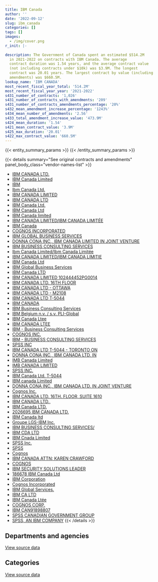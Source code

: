 ```yaml
---
title: IBM Canada
author: ''
date: '2022-09-12'
slug: ibm_canada
categories: []
tags: []
images:
  - /img/cover.png
r_init: |-
  
description: The Government of Canada spent an estimated $514.2M
  in 2021-2022 on contracts with IBM Canada. The average
  contract duration was 1.54 years, and the average contract value
  (not including contracts under $10k) was $3.9M. The longest
  contract was 20.01 years. The largest contract by value (including
  amendments) was $660.5M.
lookup_name: 'IBM CANADA'
most_recent_fiscal_year_total: '514.2M'
most_recent_fiscal_year_year: '2021-2022'
s431_number_of_contracts: '1,026'
s431_number_of_contracts_with_amendments: '209'
s431_number_of_contracts_amendments_percentage: '20%'
s432_mean_amendment_increase_percentage: '1243%'
s434_mean_number_of_amendments: '2.56'
s433_total_amendment_increase_value: '473.9M'
s424_mean_duration: '1.54'
s421_mean_contract_value: '3.9M'
s425_max_duration: '20.01'
s422_max_contract_value: '660.5M'
---
```


<script src="/rmarkdown-libs/htmlwidgets/htmlwidgets.js"></script>
<link href="/rmarkdown-libs/datatables-css/datatables-crosstalk.css" rel="stylesheet" />
<script src="/rmarkdown-libs/datatables-binding/datatables.js"></script>
<script src="/rmarkdown-libs/jquery/jquery-3.6.0.min.js"></script>
<link href="/rmarkdown-libs/dt-core-bootstrap/css/dataTables.bootstrap.min.css" rel="stylesheet" />
<link href="/rmarkdown-libs/dt-core-bootstrap/css/dataTables.bootstrap.extra.css" rel="stylesheet" />
<script src="/rmarkdown-libs/dt-core-bootstrap/js/jquery.dataTables.min.js"></script>
<script src="/rmarkdown-libs/dt-core-bootstrap/js/dataTables.bootstrap.min.js"></script>
<link href="/rmarkdown-libs/crosstalk/css/crosstalk.min.css" rel="stylesheet" />
<script src="/rmarkdown-libs/crosstalk/js/crosstalk.min.js"></script>
<script src="/rmarkdown-libs/htmlwidgets/htmlwidgets.js"></script>
<link href="/rmarkdown-libs/datatables-css/datatables-crosstalk.css" rel="stylesheet" />
<script src="/rmarkdown-libs/datatables-binding/datatables.js"></script>
<script src="/rmarkdown-libs/jquery/jquery-3.6.0.min.js"></script>
<link href="/rmarkdown-libs/dt-core-bootstrap/css/dataTables.bootstrap.min.css" rel="stylesheet" />
<link href="/rmarkdown-libs/dt-core-bootstrap/css/dataTables.bootstrap.extra.css" rel="stylesheet" />
<script src="/rmarkdown-libs/dt-core-bootstrap/js/jquery.dataTables.min.js"></script>
<script src="/rmarkdown-libs/dt-core-bootstrap/js/dataTables.bootstrap.min.js"></script>
<link href="/rmarkdown-libs/crosstalk/css/crosstalk.min.css" rel="stylesheet" />
<script src="/rmarkdown-libs/crosstalk/js/crosstalk.min.js"></script>

{{< entity_summary_params >}}
{{< /entity_summary_params >}}

{{< details summary="See original contracts and amendments" panel_body_class="vendor-names-list" >}}
- [IBM CANADA LTD.](https://search.open.canada.ca/en/ct/?sort=contract_value_f%20desc&page=1&search_text=%22IBM%20CANADA%20LTD.%22)
- [IBM Canada Limited](https://search.open.canada.ca/en/ct/?sort=contract_value_f%20desc&page=1&search_text=%22IBM%20Canada%20Limited%22)
- [IBM](https://search.open.canada.ca/en/ct/?sort=contract_value_f%20desc&page=1&search_text=%22IBM%22)
- [Ibm Canada Ltd.](https://search.open.canada.ca/en/ct/?sort=contract_value_f%20desc&page=1&search_text=%22Ibm%20Canada%20Ltd.%22)
- [IBM CANADA LIMITED](https://search.open.canada.ca/en/ct/?sort=contract_value_f%20desc&page=1&search_text=%22IBM%20CANADA%20LIMITED%22)
- [IBM CANADA LTD](https://search.open.canada.ca/en/ct/?sort=contract_value_f%20desc&page=1&search_text=%22IBM%20CANADA%20LTD%22)
- [IBM Canada Ltd.](https://search.open.canada.ca/en/ct/?sort=contract_value_f%20desc&page=1&search_text=%22IBM%20Canada%20Ltd.%22)
- [IBM Canada Ltd](https://search.open.canada.ca/en/ct/?sort=contract_value_f%20desc&page=1&search_text=%22IBM%20Canada%20Ltd%22)
- [IBM Canada limited](https://search.open.canada.ca/en/ct/?sort=contract_value_f%20desc&page=1&search_text=%22IBM%20Canada%20limited%22)
- [IBM CANADA LIMITED/IBM CANADA LIMITÉE](https://search.open.canada.ca/en/ct/?sort=contract_value_f%20desc&page=1&search_text=%22IBM%20CANADA%20LIMITED%2fIBM%20CANADA%20LIMIT%c3%89E%22)
- [IBM Canada](https://search.open.canada.ca/en/ct/?sort=contract_value_f%20desc&page=1&search_text=%22IBM%20Canada%22)
- [COGNOS INCORPORATED](https://search.open.canada.ca/en/ct/?sort=contract_value_f%20desc&page=1&search_text=%22COGNOS%20INCORPORATED%22)
- [IBM GLOBAL BUSINESS SERVICES](https://search.open.canada.ca/en/ct/?sort=contract_value_f%20desc&page=1&search_text=%22IBM%20GLOBAL%20BUSINESS%20SERVICES%22)
- [DONNA CONA INC., IBM CANADA LIMITED IN JOINT VENTURE](https://search.open.canada.ca/en/ct/?sort=contract_value_f%20desc&page=1&search_text=%22DONNA%20CONA%20INC.%2c%20IBM%20CANADA%20LIMITED%20IN%20JOINT%20VENTURE%22)
- [IBM BUSINESS CONSULTING SERVICES](https://search.open.canada.ca/en/ct/?sort=contract_value_f%20desc&page=1&search_text=%22IBM%20BUSINESS%20CONSULTING%20SERVICES%22)
- [Ibm Canada Limited/Ibm Canada Limitée](https://search.open.canada.ca/en/ct/?sort=contract_value_f%20desc&page=1&search_text=%22Ibm%20Canada%20Limited%2fIbm%20Canada%20Limit%c3%a9e%22)
- [IBM CANADA LIMITED/IBM CANADA LIMITIE](https://search.open.canada.ca/en/ct/?sort=contract_value_f%20desc&page=1&search_text=%22IBM%20CANADA%20LIMITED%2fIBM%20CANADA%20LIMITIE%22)
- [IBM Canada Ltd](https://search.open.canada.ca/en/ct/?sort=contract_value_f%20desc&page=1&search_text=%22IBM%20%20Canada%20Ltd%22)
- [IBM Global Business Services](https://search.open.canada.ca/en/ct/?sort=contract_value_f%20desc&page=1&search_text=%22IBM%20Global%20Business%20Services%22)
- [IBM Canada LTD](https://search.open.canada.ca/en/ct/?sort=contract_value_f%20desc&page=1&search_text=%22IBM%20Canada%20LTD%22)
- [IBM CANADA LIMITED 102444452PG0014](https://search.open.canada.ca/en/ct/?sort=contract_value_f%20desc&page=1&search_text=%22IBM%20CANADA%20LIMITED%20102444452PG0014%22)
- [IBM CANADA LTD. 16TH FLOOR](https://search.open.canada.ca/en/ct/?sort=contract_value_f%20desc&page=1&search_text=%22IBM%20CANADA%20LTD.%2016TH%20FLOOR%22)
- [IBM CANADA LTD - OTTAWA](https://search.open.canada.ca/en/ct/?sort=contract_value_f%20desc&page=1&search_text=%22IBM%20CANADA%20LTD%20-%20OTTAWA%22)
- [IBM CANADA LTD - M2108](https://search.open.canada.ca/en/ct/?sort=contract_value_f%20desc&page=1&search_text=%22IBM%20CANADA%20LTD%20-%20M2108%22)
- [IBM CANADA LTD T-5044](https://search.open.canada.ca/en/ct/?sort=contract_value_f%20desc&page=1&search_text=%22IBM%20CANADA%20LTD%20T-5044%22)
- [IBM CANADA](https://search.open.canada.ca/en/ct/?sort=contract_value_f%20desc&page=1&search_text=%22IBM%20CANADA%22)
- [IBM Business Consulting Services](https://search.open.canada.ca/en/ct/?sort=contract_value_f%20desc&page=1&search_text=%22IBM%20Business%20Consulting%20Services%22)
- [IBM Belgium n.v. / s.v. PLI-Global](https://search.open.canada.ca/en/ct/?sort=contract_value_f%20desc&page=1&search_text=%22IBM%20Belgium%20n.v.%20%2f%20s.v.%20PLI-Global%22)
- [IBM Canada Ltee](https://search.open.canada.ca/en/ct/?sort=contract_value_f%20desc&page=1&search_text=%22IBM%20Canada%20Ltee%22)
- [IBM CANADA LTEE](https://search.open.canada.ca/en/ct/?sort=contract_value_f%20desc&page=1&search_text=%22IBM%20CANADA%20LTEE%22)
- [IBM - Business Consulting Services](https://search.open.canada.ca/en/ct/?sort=contract_value_f%20desc&page=1&search_text=%22IBM%20-%20Business%20Consulting%20Services%22)
- [COGNOS INC.](https://search.open.canada.ca/en/ct/?sort=contract_value_f%20desc&page=1&search_text=%22COGNOS%20INC.%22)
- [IBM - BUSINESS CONSULTING SERVICES](https://search.open.canada.ca/en/ct/?sort=contract_value_f%20desc&page=1&search_text=%22IBM%20-%20BUSINESS%20CONSULTING%20SERVICES%22)
- [SPSS INC](https://search.open.canada.ca/en/ct/?sort=contract_value_f%20desc&page=1&search_text=%22SPSS%20INC%22)
- [IBM CANADA LTD T-5044 - TORONTO ON](https://search.open.canada.ca/en/ct/?sort=contract_value_f%20desc&page=1&search_text=%22IBM%20CANADA%20LTD%20T-5044%20-%20TORONTO%20ON%22)
- [DONNA CONA INC., IBM CANADA LTD. IN](https://search.open.canada.ca/en/ct/?sort=contract_value_f%20desc&page=1&search_text=%22DONNA%20CONA%20INC.%2c%20IBM%20CANADA%20LTD.%20IN%22)
- [IMB Canada Limited](https://search.open.canada.ca/en/ct/?sort=contract_value_f%20desc&page=1&search_text=%22IMB%20Canada%20Limited%22)
- [IMB CANADA LIMITED](https://search.open.canada.ca/en/ct/?sort=contract_value_f%20desc&page=1&search_text=%22IMB%20CANADA%20LIMITED%22)
- [SPSS INC.](https://search.open.canada.ca/en/ct/?sort=contract_value_f%20desc&page=1&search_text=%22SPSS%20INC.%22)
- [IBM Canada Ltd. T-5044](https://search.open.canada.ca/en/ct/?sort=contract_value_f%20desc&page=1&search_text=%22IBM%20Canada%20Ltd.%20T-5044%22)
- [IBM canada Limited](https://search.open.canada.ca/en/ct/?sort=contract_value_f%20desc&page=1&search_text=%22IBM%20canada%20Limited%22)
- [DONNA CONA INC., IBM CANADA LTD. IN JOINT VENTURE](https://search.open.canada.ca/en/ct/?sort=contract_value_f%20desc&page=1&search_text=%22DONNA%20CONA%20INC.%2c%20IBM%20CANADA%20LTD.%20IN%20JOINT%20VENTURE%22)
- [Cognos Inc.](https://search.open.canada.ca/en/ct/?sort=contract_value_f%20desc&page=1&search_text=%22Cognos%20Inc.%22)
- [IBM CANADA LTD. 16TH. FLOOR, SUITE 1610](https://search.open.canada.ca/en/ct/?sort=contract_value_f%20desc&page=1&search_text=%22IBM%20CANADA%20LTD.%2016TH.%20FLOOR%2c%20SUITE%201610%22)
- [IBM CANADA LTD.,](https://search.open.canada.ca/en/ct/?sort=contract_value_f%20desc&page=1&search_text=%22IBM%20CANADA%20LTD.%2c%22)
- [IBM Canada LTD.](https://search.open.canada.ca/en/ct/?sort=contract_value_f%20desc&page=1&search_text=%22IBM%20Canada%20LTD.%22)
- [2026695 IBM CANADA LTD.](https://search.open.canada.ca/en/ct/?sort=contract_value_f%20desc&page=1&search_text=%222026695%20IBM%20CANADA%20LTD.%22)
- [IBM Canada ltd](https://search.open.canada.ca/en/ct/?sort=contract_value_f%20desc&page=1&search_text=%22IBM%20Canada%20ltd%22)
- [Groupe LGS-IBM Inc.](https://search.open.canada.ca/en/ct/?sort=contract_value_f%20desc&page=1&search_text=%22Groupe%20LGS-IBM%20Inc.%22)
- [IBM BUSINESS CONSULTING SERVICES/](https://search.open.canada.ca/en/ct/?sort=contract_value_f%20desc&page=1&search_text=%22IBM%20BUSINESS%20CONSULTING%20SERVICES%2f%22)
- [IBM CDA LTD](https://search.open.canada.ca/en/ct/?sort=contract_value_f%20desc&page=1&search_text=%22IBM%20CDA%20LTD%22)
- [IBM Cnada Limited](https://search.open.canada.ca/en/ct/?sort=contract_value_f%20desc&page=1&search_text=%22IBM%20Cnada%20Limited%22)
- [SPSS Inc.](https://search.open.canada.ca/en/ct/?sort=contract_value_f%20desc&page=1&search_text=%22SPSS%20Inc.%22)
- [SPSS](https://search.open.canada.ca/en/ct/?sort=contract_value_f%20desc&page=1&search_text=%22SPSS%22)
- [Cognos](https://search.open.canada.ca/en/ct/?sort=contract_value_f%20desc&page=1&search_text=%22Cognos%22)
- [IBM CANADA ATTN: KAREN CRAWFORD](https://search.open.canada.ca/en/ct/?sort=contract_value_f%20desc&page=1&search_text=%22IBM%20CANADA%20ATTN%3a%20KAREN%20CRAWFORD%22)
- [COGNOS](https://search.open.canada.ca/en/ct/?sort=contract_value_f%20desc&page=1&search_text=%22COGNOS%22)
- [IBM SECURITY SOLUTIONS LEADER](https://search.open.canada.ca/en/ct/?sort=contract_value_f%20desc&page=1&search_text=%22IBM%20SECURITY%20SOLUTIONS%20LEADER%22)
- [186678 IBM Canada Ltd](https://search.open.canada.ca/en/ct/?sort=contract_value_f%20desc&page=1&search_text=%22186678%20IBM%20Canada%20Ltd%22)
- [IBM Corporation](https://search.open.canada.ca/en/ct/?sort=contract_value_f%20desc&page=1&search_text=%22IBM%20Corporation%22)
- [Cognos Incorporated](https://search.open.canada.ca/en/ct/?sort=contract_value_f%20desc&page=1&search_text=%22Cognos%20Incorporated%22)
- [IBM Global Services.](https://search.open.canada.ca/en/ct/?sort=contract_value_f%20desc&page=1&search_text=%22IBM%20Global%20Services.%22)
- [IBM CA LTD](https://search.open.canada.ca/en/ct/?sort=contract_value_f%20desc&page=1&search_text=%22IBM%20CA%20LTD%22)
- [IBM Canada Ltée](https://search.open.canada.ca/en/ct/?sort=contract_value_f%20desc&page=1&search_text=%22IBM%20Canada%20Lt%c3%a9e%22)
- [COGNOS CORP.](https://search.open.canada.ca/en/ct/?sort=contract_value_f%20desc&page=1&search_text=%22COGNOS%20CORP.%22)
- [IBM CAN91898807](https://search.open.canada.ca/en/ct/?sort=contract_value_f%20desc&page=1&search_text=%22IBM%20CAN%2a91898807%22)
- [SPSS CANADIAN GOVERNMENT GROUP](https://search.open.canada.ca/en/ct/?sort=contract_value_f%20desc&page=1&search_text=%22SPSS%20CANADIAN%20GOVERNMENT%20GROUP%22)
- [SPSS, AN IBM COMPANY](https://search.open.canada.ca/en/ct/?sort=contract_value_f%20desc&page=1&search_text=%22SPSS%2c%20AN%20IBM%20COMPANY%22)
{{< /details >}}

## Departments and agencies

<div id="htmlwidget-1" style="width:100%;height:auto;" class="datatables html-widget"></div>
<script type="application/json" data-for="htmlwidget-1">{"x":{"style":"bootstrap","filter":"none","vertical":false,"data":[["<a href=\"/departments/aafc-aac/\">Agriculture and Agri-Food Canada<\/a>","<a href=\"/departments/aandc-aadnc/\">Crown-Indigenous Relations and Northern Affairs Canada<\/a>","<a href=\"/departments/atssc-scdata/\">Administrative Tribunals Support Service of Canada<\/a>","<a href=\"/departments/cas-satj/\">Courts Administration Service<\/a>","<a href=\"/departments/cbsa-asfc/\">Canada Border Services Agency<\/a>","<a href=\"/departments/ccohs-cchst/\">Canadian Centre for Occupational Health and Safety<\/a>","<a href=\"/departments/cfia-acia/\">Canadian Food Inspection Agency<\/a>","<a href=\"/departments/cgc-ccg/\">Canadian Grain Commission<\/a>","<a href=\"/departments/chrc-ccdp/\">Canadian Human Rights Commission<\/a>","<a href=\"/departments/cic/\">Immigration, Refugees and Citizenship Canada<\/a>","<a href=\"/departments/cihr-irsc/\">Canadian Institutes of Health Research<\/a>","<a href=\"/departments/cnsc-ccsn/\">Canadian Nuclear Safety Commission<\/a>","<a href=\"/departments/cra-arc/\">Canada Revenue Agency<\/a>","<a href=\"/departments/crtc/\">Canadian Radio-television and Telecommunications Commission<\/a>","<a href=\"/departments/csa-asc/\">Canadian Space Agency<\/a>","<a href=\"/departments/csc-scc/\">Correctional Service of Canada<\/a>","<a href=\"/departments/csps-efpc/\">Canada School of Public Service<\/a>","<a href=\"/departments/dfatd-maecd/\">Global Affairs Canada<\/a>","<a href=\"/departments/dfo-mpo/\">Fisheries and Oceans Canada<\/a>","<a href=\"/departments/dnd-mdn/\">National Defence<\/a>","<a href=\"/departments/elections/\">Elections Canada<\/a>","<a href=\"/departments/esdc-edsc/\">Employment and Social Development Canada<\/a>","<a href=\"/departments/fcac-acfc/\">Financial Consumer Agency of Canada<\/a>","<a href=\"/departments/feddevontario/\">Federal Economic Development Agency for Southern Ontario<\/a>","<a href=\"/departments/fintrac-canafe/\">Financial Transactions and Reports Analysis Centre of Canada<\/a>","<a href=\"/departments/hc-sc/\">Health Canada<\/a>","<a href=\"/departments/ic/\">Innovation, Science and Economic Development Canada<\/a>","<a href=\"/departments/infc/\">Infrastructure Canada<\/a>","<a href=\"/departments/isc-sac/\">Indigenous Services Canada<\/a>","<a href=\"/departments/jus/\">Department of Justice Canada<\/a>","<a href=\"/departments/nfb-onf/\">National Film Board<\/a>","<a href=\"/departments/nrc-cnrc/\">National Research Council Canada<\/a>","<a href=\"/departments/nrcan-rncan/\">Natural Resources Canada<\/a>","<a href=\"/departments/nserc-crsng/\">Natural Sciences and Engineering Research Council of Canada<\/a>","<a href=\"/departments/oag-bvg/\">Office of the Auditor General of Canada<\/a>","<a href=\"/departments/osfi-bsif/\">Office of the Superintendent of Financial Institutions Canada<\/a>","<a href=\"/departments/osgg-bsgg/\">Office of the Secretary to the Governor General<\/a>","<a href=\"/departments/pc/\">Parks Canada<\/a>","<a href=\"/departments/pco-bcp/\">Privy Council Office<\/a>","<a href=\"/departments/phac-aspc/\">Public Health Agency of Canada<\/a>","<a href=\"/departments/ppsc-sppc/\">Public Prosecution Service of Canada<\/a>","<a href=\"/departments/ps-sp/\">Public Safety Canada<\/a>","<a href=\"/departments/psc-cfp/\">Public Service Commission of Canada<\/a>","<a href=\"/departments/pwgsc-tpsgc/\">Public Services and Procurement Canada<\/a>","<a href=\"/departments/rcmp-grc/\">Royal Canadian Mounted Police<\/a>","<a href=\"/departments/ssc-spc/\">Shared Services Canada<\/a>","<a href=\"/departments/statcan/\">Statistics Canada<\/a>","<a href=\"/departments/tbs-sct/\">Treasury Board of Canada Secretariat<\/a>","<a href=\"/departments/vac-acc/\">Veterans Affairs Canada<\/a>"],[8952813.91,843139,42975.99,20318.52,13536828.18,16023.59,315368.47,35146.22,null,992534.88,73558.5,null,9460439.19,null,null,5332095.86,null,1144114.06,1301334.2,48945324.34,25872610.44,1745108.15,null,null,123998.03,409903.79,736795.95,118787.51,576794.84,2204.89,73015.6,5953.39,133871.1,20594.55,null,256690.07,null,404274.87,38776.23,93315.85,11103.32,64542.1,89467.56,43275254.47,3393643.99,311852781.28,25051.05,6425282.22,242959.53],[7173145.65,1582061.23,47631.53,107665.82,14300226.49,4214.42,445236.22,97547.61,null,444519.56,55534.59,60654.39,9614771.08,null,50664.15,778365.23,67800,1051911.57,5496387.04,42847165.28,25982559.43,3254801.38,null,null,108234.11,282446.57,799366.8,122592.18,836260.1,175135.39,53480.64,238064.54,20189.94,26670.14,160708.2,211757.97,4420.47,450748.7,23140.37,359421.34,null,28325.74,14740.72,11175754.23,4194652.1,270909512.18,49705.31,4443546.42,713477.04],[7994741.9,138869.32,47501.39,86179.62,16836302.85,null,129745.91,35146.22,null,2278970.76,57261.34,147335.05,7257073.08,5506.03,69893.37,779679.01,null,550881.6,23294546.86,44812301.32,25680369.77,18852894.44,38872,38.85,80022.64,1755728.07,551884.76,122257.22,681743.15,12454.1,52223.47,97486.99,162.82,44340.94,null,220652.56,4408.39,444595.49,67631.45,1381134.93,null,229052.4,46148.33,5559698.2,4726350.89,294072206.44,708450.68,1725012.93,961002.83],[7849463.73,null,47501.39,90375.21,8801787.27,null,435578.43,356635.83,909016.07,2800455.47,58479.27,137253.17,5078914.9,7803.25,142051.15,767240.42,39147.69,429754.16,7330800.32,12209186.83,25434686.42,24112773.49,null,14180.96,95713.36,202782.83,1328261.27,122257.22,2439641.83,63854.85,7478.98,37872.95,9932.15,115781.38,null,326432.24,4408.39,453738.06,22304.6,368031.34,null,701650.42,42453.06,7323126.39,3697418,397216467.94,1050239.41,890979.24,645755.6]],"container":"<table class=\"table table-striped table-hover row-border order-column display\">\n  <thead>\n    <tr>\n      <th>Department<\/th>\n      <th>2018-2019<\/th>\n      <th>2019-2020<\/th>\n      <th>2020-2021<\/th>\n      <th>2021-2022<\/th>\n    <\/tr>\n  <\/thead>\n<\/table>","options":{"order":[[4,"desc"]],"pageLength":10,"autoWidth":true,"columnDefs":[{"targets":1,"render":"function(data, type, row, meta) {\n    return type !== 'display' ? data : DTWidget.formatCurrency(data, \"$\", 2, 3, \",\", \".\", true, null);\n  }"},{"targets":2,"render":"function(data, type, row, meta) {\n    return type !== 'display' ? data : DTWidget.formatCurrency(data, \"$\", 2, 3, \",\", \".\", true, null);\n  }"},{"targets":3,"render":"function(data, type, row, meta) {\n    return type !== 'display' ? data : DTWidget.formatCurrency(data, \"$\", 2, 3, \",\", \".\", true, null);\n  }"},{"targets":4,"render":"function(data, type, row, meta) {\n    return type !== 'display' ? data : DTWidget.formatCurrency(data, \"$\", 2, 3, \",\", \".\", true, null);\n  }"},{"width":"16%","targets":[1,2,3,4]},{"className":"dt-right","targets":[1,2,3,4]}],"orderClasses":false}},"evals":["options.columnDefs.0.render","options.columnDefs.1.render","options.columnDefs.2.render","options.columnDefs.3.render"],"jsHooks":[]}</script>
<p class="text-right">
<a href="https://github.com/GoC-Spending/contracts-data/tree/main/data/out/vendors/ibm_canada/summary_by_fiscal_year_by_department.csv" class="source-data-link btn btn-link">View source data</a>
</p>

## Categories

<div id="htmlwidget-2" style="width:100%;height:auto;" class="datatables html-widget"></div>
<script type="application/json" data-for="htmlwidget-2">{"x":{"style":"bootstrap","filter":"none","vertical":false,"data":[["<a href=\"/categories/facilities_and_construction/\">Facilities and construction<\/a>","<a href=\"/categories/defence/\">Defence<\/a>","<a href=\"/categories/professional_services/\">Professional services<\/a>","<a href=\"/categories/information_technology/\">Information technology<\/a>","<a href=\"/categories/security_and_protection/\">Security and protection<\/a>","<a href=\"/categories/human_capital/\">Human capital<\/a>"],[32176888.27,48945324.34,5872028.46,399388787.94,522242.08,99524.63],[32265044.13,42847165.28,115576.16,332705387.88,523672.88,408367.54],[32176888.27,44812301.32,32006880.93,351616650.8,1869984.81,156054.27],[32560005.15,12209186.83,21611649.38,446520269.24,1318556.29,null]],"container":"<table class=\"table table-striped table-hover row-border order-column display\">\n  <thead>\n    <tr>\n      <th>Category<\/th>\n      <th>2018-2019<\/th>\n      <th>2019-2020<\/th>\n      <th>2020-2021<\/th>\n      <th>2021-2022<\/th>\n    <\/tr>\n  <\/thead>\n<\/table>","options":{"order":[[4,"desc"]],"dom":"t","pageLength":30,"autoWidth":true,"columnDefs":[{"targets":1,"render":"function(data, type, row, meta) {\n    return type !== 'display' ? data : DTWidget.formatCurrency(data, \"$\", 2, 3, \",\", \".\", true, null);\n  }"},{"targets":2,"render":"function(data, type, row, meta) {\n    return type !== 'display' ? data : DTWidget.formatCurrency(data, \"$\", 2, 3, \",\", \".\", true, null);\n  }"},{"targets":3,"render":"function(data, type, row, meta) {\n    return type !== 'display' ? data : DTWidget.formatCurrency(data, \"$\", 2, 3, \",\", \".\", true, null);\n  }"},{"targets":4,"render":"function(data, type, row, meta) {\n    return type !== 'display' ? data : DTWidget.formatCurrency(data, \"$\", 2, 3, \",\", \".\", true, null);\n  }"},{"width":"16%","targets":[1,2,3,4]},{"className":"dt-right","targets":[1,2,3,4]}],"orderClasses":false,"lengthMenu":[10,25,30,50,100]}},"evals":["options.columnDefs.0.render","options.columnDefs.1.render","options.columnDefs.2.render","options.columnDefs.3.render"],"jsHooks":[]}</script>
<p class="text-right">
<a href="https://github.com/GoC-Spending/contracts-data/tree/main/data/out/vendors/ibm_canada/summary_by_fiscal_year_by_category.csv" class="source-data-link btn btn-link">View source data</a>
</p>
